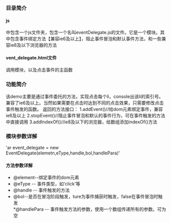 ### 目录简介  
#### js  
中包含一个js文件夹，包含一个名叫eventDelegate.js的文件。它是一个模块。其中包含事件绑定方法【兼容ie6及以上】，阻止事件冒泡和默认事件方法，和一些兼容ie8及以下浏览器的方法  
#### vent_delegate.html文件
调用模块，以及点击事件的主函数 
### 功能简介
该demo主要是通过事件委托的方法，实现点击每个li，console出该li的索引号。兼容了ie6及以上。当然如果需要在点击时达到不同的点击效果，只需要修改点击事件触发的函数。
  返回的方法接口：
 1.addEvent()//给dom元素绑定事件，兼容ie6及以上
 2.stopEvent()//阻止事件冒泡和默认的事件行为，可在事件触发的方法中直接调用
 3.addIndexOf()//ie8及以下的浏览器，给数组添加indexOf()方法
### 模块参数详解
 'ar event_delegate = new EventDelegate(elemetn,eType,handle,bol,handlePara)'  
#### 方法参数详解
 * @element--绑定事件的dom元素
 * @eType -- 事件类型，如‘click’等
 * @handle -- 事件触发的方法
 * @bol--是否在冒泡阶段触发，ture为事件捕获时触发，false在事件冒泡时触发  
 *@handlePara -- 事件触发方法的参数，使用一个数组传递所有的参数。可为空  
 
